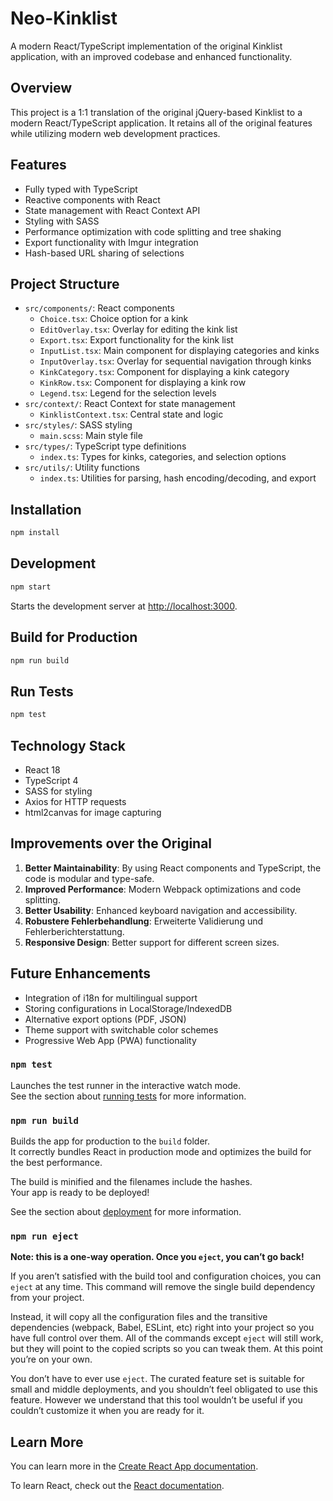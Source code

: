 # Neo-Kinklist

A modern React/TypeScript implementation of the original Kinklist application, with an improved codebase and enhanced functionality.

## Overview

This project is a 1:1 translation of the original jQuery-based Kinklist to a modern React/TypeScript application. It retains all of the original features while utilizing modern web development practices.

## Features

- Fully typed with TypeScript
- Reactive components with React
- State management with React Context API
- Styling with SASS
- Performance optimization with code splitting and tree shaking
- Export functionality with Imgur integration
- Hash-based URL sharing of selections

## Project Structure

- `src/components/`: React components
  - `Choice.tsx`: Choice option for a kink
  - `EditOverlay.tsx`: Overlay for editing the kink list
  - `Export.tsx`: Export functionality for the kink list
  - `InputList.tsx`: Main component for displaying categories and kinks
  - `InputOverlay.tsx`: Overlay for sequential navigation through kinks
  - `KinkCategory.tsx`: Component for displaying a kink category
  - `KinkRow.tsx`: Component for displaying a kink row
  - `Legend.tsx`: Legend for the selection levels
- `src/context/`: React Context for state management
  - `KinklistContext.tsx`: Central state and logic
- `src/styles/`: SASS styling
  - `main.scss`: Main style file
- `src/types/`: TypeScript type definitions
  - `index.ts`: Types for kinks, categories, and selection options
- `src/utils/`: Utility functions
  - `index.ts`: Utilities for parsing, hash encoding/decoding, and export

## Installation

```bash
npm install
```

## Development

```bash
npm start
```

Starts the development server at [http://localhost:3000](http://localhost:3000).

## Build for Production

```bash
npm run build
```

## Run Tests

```bash
npm test
```

## Technology Stack

- React 18
- TypeScript 4
- SASS for styling
- Axios for HTTP requests
- html2canvas for image capturing

## Improvements over the Original

1. **Better Maintainability**: By using React components and TypeScript, the code is modular and type-safe.
2. **Improved Performance**: Modern Webpack optimizations and code splitting.
3. **Better Usability**: Enhanced keyboard navigation and accessibility.
4. **Robustere Fehlerbehandlung**: Erweiterte Validierung und Fehlerberichterstattung.
5. **Responsive Design**: Better support for different screen sizes.

## Future Enhancements

- Integration of i18n for multilingual support
- Storing configurations in LocalStorage/IndexedDB
- Alternative export options (PDF, JSON)
- Theme support with switchable color schemes
- Progressive Web App (PWA) functionality

### `npm test`

Launches the test runner in the interactive watch mode.\
See the section about [running tests](https://facebook.github.io/create-react-app/docs/running-tests) for more information.

### `npm run build`

Builds the app for production to the `build` folder.\
It correctly bundles React in production mode and optimizes the build for the best performance.

The build is minified and the filenames include the hashes.\
Your app is ready to be deployed!

See the section about [deployment](https://facebook.github.io/create-react-app/docs/deployment) for more information.

### `npm run eject`

**Note: this is a one-way operation. Once you `eject`, you can’t go back!**

If you aren’t satisfied with the build tool and configuration choices, you can `eject` at any time. This command will remove the single build dependency from your project.

Instead, it will copy all the configuration files and the transitive dependencies (webpack, Babel, ESLint, etc) right into your project so you have full control over them. All of the commands except `eject` will still work, but they will point to the copied scripts so you can tweak them. At this point you’re on your own.

You don’t have to ever use `eject`. The curated feature set is suitable for small and middle deployments, and you shouldn’t feel obligated to use this feature. However we understand that this tool wouldn’t be useful if you couldn’t customize it when you are ready for it.

## Learn More

You can learn more in the [Create React App documentation](https://facebook.github.io/create-react-app/docs/getting-started).

To learn React, check out the [React documentation](https://reactjs.org/).
